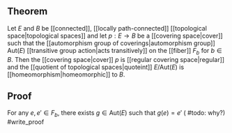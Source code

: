 ## Theorem
Let $E$ and $B$ be [[connected]], [[locally path-connected]] [[topological space|topological spaces]] and let $p:E\to B$ be a [[covering space|cover]] such that the [[automorphism group of coverings|automorphism group]] $\text{Aut}(E)$ [[transitive group action|acts transitively]] on the [[fiber]] $F_b$ for $b\in B$. Then the [[covering space|cover]] $p$ is [[regular covering space|regular]] and the [[quotient of topological spaces|quoteint]] $E/\text{Aut}(E)$ is [[homeomorphism|homeomorphic]] to $B$. 
## Proof
For any $e,e'\in F_b$, there exists $g\in \text{Aut}(E)$ such that $g(e) = e'$ ( #todo: why?) #write_proof 